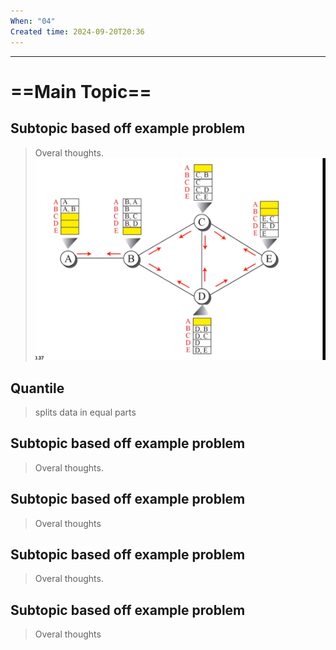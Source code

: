```yaml
---
When: "04"
Created time: 2024-09-20T20:36
---
```

---
# ==Main Topic==
## Subtopic based off example problem

> Overal thoughts.
![Untitled 28.png](../../../attachments/Untitled%2028.png)
## Quantile

> splits data in equal parts
## Subtopic based off example problem

> Overal thoughts.
## Subtopic based off example problem

> Overal thoughts
## Subtopic based off example problem

> Overal thoughts.
## Subtopic based off example problem

> Overal thoughts